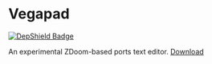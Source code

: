 # Vegapad 

[![DepShield Badge](https://depshield.sonatype.org/badges/dpteam/Vegapad/depshield.svg)](https://depshield.github.io)

An experimental ZDoom-based ports text editor.
[Download](https://dpteam.github.com/Vegapad)
